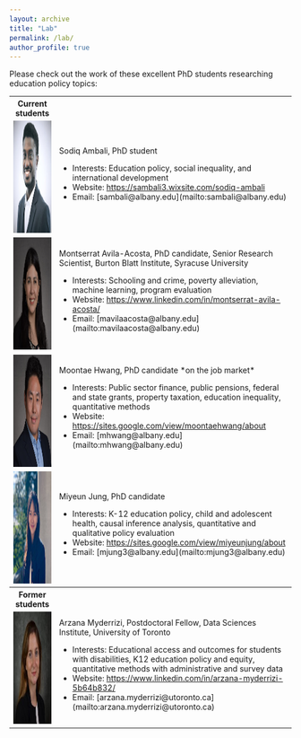 ```yaml
---
layout: archive
title: "Lab"
permalink: /lab/
author_profile: true
---
```


Please check out the work of these excellent PhD students researching education policy topics:

<table>
	<tr> 
		<th> Current students</th>
		<th></th>
	</tr>
	<tr>
		<td><img src="/images/Sodiq_Ph.JPG"  width="200" height="200">
		</td>
		<td>Sodiq Ambali, PhD student
		<ul>
			<li>Interests: Education policy, social inequality, and international development</li>
			<li>Website: <a href="https://sambali3.wixsite.com/sodiq-ambali">https://sambali3.wixsite.com/sodiq-ambali</a></li>
			<li>Email: [sambali@albany.edu](mailto:sambali@albany.edu)</li>
		</ul></td>
	</tr>
	<tr>
		<td><img src="/images/avila_acosta.png"  width="200" height="200">
		</td>
		<td>
		Montserrat Avila-Acosta, PhD candidate, Senior Research Scientist, Burton Blatt Institute, Syracuse University<ul>
			<li>Interests: Schooling and crime, poverty alleviation, machine learning, program evaluation </li>
			<li>Website: <a href="https://www.linkedin.com/in/montserrat-avila-acosta/">https://www.linkedin.com/in/montserrat-avila-acosta/</a></li>
			<li>Email: [mavilaacosta@albany.edu](mailto:mavilaacosta@albany.edu)</li>
		</ul></td>
	</tr>
	<tr>
		<td><img src="/images/moontae_hwang.png"  width="200" height="200">
		</td>
		<td>Moontae Hwang, PhD candidate *on the job market*
		<ul>
			<li>Interests: Public sector finance, public pensions, federal and state grants, property taxation, education inequality, quantitative methods</li>
			<li>Website: <a href="https://sites.google.com/view/moontaehwang/about">https://sites.google.com/view/moontaehwang/about</a></li>
			<li>Email: [mhwang@albany.edu](mailto:mhwang@albany.edu)</li>
		</ul></td>
	</tr>
	<tr>
		<td><img src="/images/miyeunjung_photo.JPG"  width="200" height="200">
		</td>
		<td>Miyeun Jung, PhD candidate<ul>
			<li>Interests: K-12 education policy, child and adolescent health, causal inference analysis, quantitative and qualitative policy evaluation</li>
			<li>Website: <a href="https://sites.google.com/view/miyeunjung/about">https://sites.google.com/view/miyeunjung/about</a></li>
			<li>Email: [mjung3@albany.edu](mailto:mjung3@albany.edu)</li>
		</ul></td>
	</tr>	
	<tr> 
		<th> Former students</th>
		<th></th>
	</tr>
	<tr>
		<td><img src="/images/arzana_myderrizi.jpg"  width="200" height="200">
		</td>
		<td>Arzana Myderrizi, Postdoctoral Fellow, Data Sciences Institute, University of Toronto<ul>
			<li>Interests: Educational access and outcomes for students with disabilities, K12 education policy and equity, quantitative methods with administrative and survey data</li>
			<li>Website: <a href="https://www.linkedin.com/in/arzana-myderrizi-5b64b832/">https://www.linkedin.com/in/arzana-myderrizi-5b64b832/</a></li>
			<li>Email: [arzana.myderrizi@utoronto.ca](mailto:arzana.myderrizi@utoronto.ca)</li>
		</ul></td>
	</tr>
</table>	

